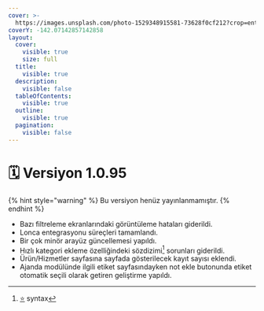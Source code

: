 ```yaml
---
cover: >-
  https://images.unsplash.com/photo-1529348915581-73628f0cf212?crop=entropy&cs=srgb&fm=jpg&ixid=M3wxOTcwMjR8MHwxfHNlYXJjaHwyfHxwYWxtfGVufDB8fHx8MTcyMjE0NTA5M3ww&ixlib=rb-4.0.3&q=85
coverY: -142.07142857142858
layout:
  cover:
    visible: true
    size: full
  title:
    visible: true
  description:
    visible: false
  tableOfContents:
    visible: true
  outline:
    visible: true
  pagination:
    visible: false
---
```


# 🗓️ Versiyon 1.0.95

{% hint style="warning" %}
Bu versiyon henüz yayınlanmamıştır.
{% endhint %}

* Bazı filtreleme ekranlarındaki görüntüleme hataları giderildi.
* Lonca entegrasyonu süreçleri tamamlandı.
* Bir çok minör arayüz güncellemesi yapıldı.
* Hızlı kategori ekleme özelliğindeki sözdizimi[^1] sorunları giderildi.
* Ürün/Hizmetler sayfasına sayfada gösterilecek kayıt sayısı eklendi.
* Ajanda modülünde ilgili etiket sayfasındayken not ekle butonunda etiket otomatik seçili olarak getiren geliştirme yapıldı.











[^1]: [⭐](https://emojipedia.org/star) syntax
